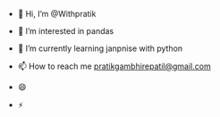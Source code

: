 - 👋 Hi, I’m @Withpratik 
- 👀 I’m interested in pandas
- 🌱 I’m currently learning janpnise with python 
  
- 📫 How to reach me pratikgambhirepatil@gmail.com 
- 😄 
- ⚡ 

<!---
Withpratik/Withpratik is a ✨ special ✨ repository because its `README.md` (this file) appears on your GitHub profile.
You can click the Preview link to take a look at your changes.
--->
